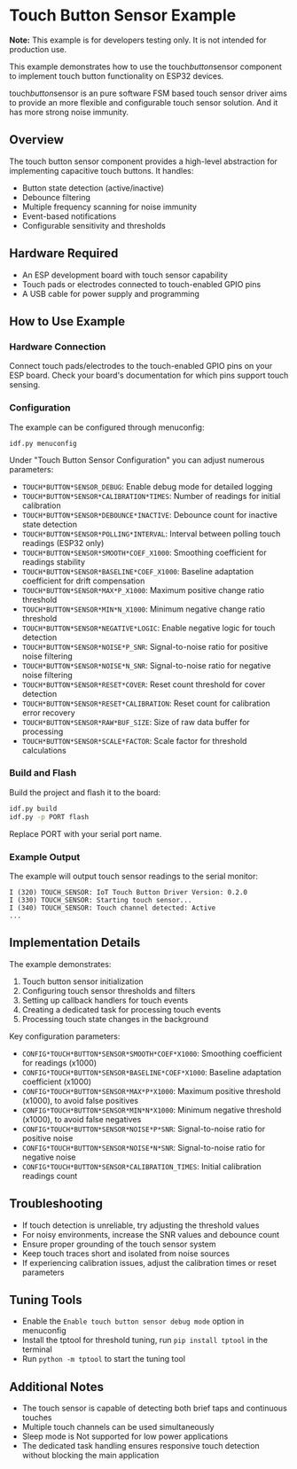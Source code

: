# Touch Button Sensor Example

**Note:** This example is for developers testing only. It is not intended for production use.

This example demonstrates how to use the touch*button*sensor component to implement touch button functionality on ESP32 devices.

touch*button*sensor is an pure software FSM based touch sensor driver aims to provide an more flexible and configurable touch sensor solution. And it has more strong noise immunity.

## Overview

The touch button sensor component provides a high-level abstraction for implementing capacitive touch buttons. It handles:

- Button state detection (active/inactive)
- Debounce filtering
- Multiple frequency scanning for noise immunity
- Event-based notifications
- Configurable sensitivity and thresholds

## Hardware Required

* An ESP development board with touch sensor capability
* Touch pads or electrodes connected to touch-enabled GPIO pins
* A USB cable for power supply and programming

## How to Use Example

### Hardware Connection

Connect touch pads/electrodes to the touch-enabled GPIO pins on your ESP board. Check your board's documentation for which pins support touch sensing.

### Configuration

The example can be configured through menuconfig:

```
idf.py menuconfig
```

Under "Touch Button Sensor Configuration" you can adjust numerous parameters:

- `TOUCH*BUTTON*SENSOR_DEBUG`: Enable debug mode for detailed logging
- `TOUCH*BUTTON*SENSOR*CALIBRATION*TIMES`: Number of readings for initial calibration
- `TOUCH*BUTTON*SENSOR*DEBOUNCE*INACTIVE`: Debounce count for inactive state detection
- `TOUCH*BUTTON*SENSOR*POLLING*INTERVAL`: Interval between polling touch readings (ESP32 only)
- `TOUCH*BUTTON*SENSOR*SMOOTH*COEF_X1000`: Smoothing coefficient for readings stability
- `TOUCH*BUTTON*SENSOR*BASELINE*COEF_X1000`: Baseline adaptation coefficient for drift compensation
- `TOUCH*BUTTON*SENSOR*MAX*P_X1000`: Maximum positive change ratio threshold
- `TOUCH*BUTTON*SENSOR*MIN*N_X1000`: Minimum negative change ratio threshold
- `TOUCH*BUTTON*SENSOR*NEGATIVE*LOGIC`: Enable negative logic for touch detection
- `TOUCH*BUTTON*SENSOR*NOISE*P_SNR`: Signal-to-noise ratio for positive noise filtering
- `TOUCH*BUTTON*SENSOR*NOISE*N_SNR`: Signal-to-noise ratio for negative noise filtering
- `TOUCH*BUTTON*SENSOR*RESET*COVER`: Reset count threshold for cover detection
- `TOUCH*BUTTON*SENSOR*RESET*CALIBRATION`: Reset count for calibration error recovery
- `TOUCH*BUTTON*SENSOR*RAW*BUF_SIZE`: Size of raw data buffer for processing
- `TOUCH*BUTTON*SENSOR*SCALE*FACTOR`: Scale factor for threshold calculations

### Build and Flash

Build the project and flash it to the board:

```bash
idf.py build
idf.py -p PORT flash
```

Replace PORT with your serial port name.

### Example Output

The example will output touch sensor readings to the serial monitor:

```
I (320) TOUCH_SENSOR: IoT Touch Button Driver Version: 0.2.0
I (330) TOUCH_SENSOR: Starting touch sensor...
I (340) TOUCH_SENSOR: Touch channel detected: Active
...
```

## Implementation Details

The example demonstrates:

1. Touch button sensor initialization
2. Configuring touch sensor thresholds and filters
3. Setting up callback handlers for touch events
4. Creating a dedicated task for processing touch events
5. Processing touch state changes in the background

Key configuration parameters:

- `CONFIG*TOUCH*BUTTON*SENSOR*SMOOTH*COEF*X1000`: Smoothing coefficient for readings (x1000)
- `CONFIG*TOUCH*BUTTON*SENSOR*BASELINE*COEF*X1000`: Baseline adaptation coefficient (x1000)
- `CONFIG*TOUCH*BUTTON*SENSOR*MAX*P*X1000`: Maximum positive threshold (x1000), to avoid false positives
- `CONFIG*TOUCH*BUTTON*SENSOR*MIN*N*X1000`: Minimum negative threshold (x1000), to avoid false negatives
- `CONFIG*TOUCH*BUTTON*SENSOR*NOISE*P*SNR`: Signal-to-noise ratio for positive noise
- `CONFIG*TOUCH*BUTTON*SENSOR*NOISE*N*SNR`: Signal-to-noise ratio for negative noise
- `CONFIG*TOUCH*BUTTON*SENSOR*CALIBRATION_TIMES`: Initial calibration readings count

## Troubleshooting

- If touch detection is unreliable, try adjusting the threshold values
- For noisy environments, increase the SNR values and debounce count
- Ensure proper grounding of the touch sensor system
- Keep touch traces short and isolated from noise sources
- If experiencing calibration issues, adjust the calibration times or reset parameters

## Tuning Tools

* Enable the `Enable touch button sensor debug mode` option in menuconfig
* Install the tptool for threshold tuning, run `pip install tptool` in the terminal
* Run `python -m tptool` to start the tuning tool



## Additional Notes

- The touch sensor is capable of detecting both brief taps and continuous touches
- Multiple touch channels can be used simultaneously
- Sleep mode is Not supported for low power applications
- The dedicated task handling ensures responsive touch detection without blocking the main application

